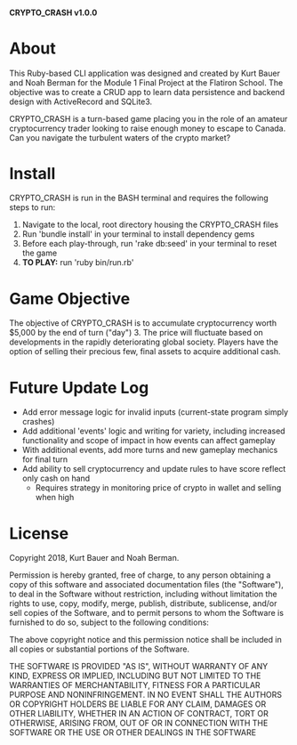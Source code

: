 #### CRYPTO_CRASH v1.0.0 ####

# About

This Ruby-based CLI application was designed and created by Kurt Bauer and Noah Berman for the Module 1 Final Project at the Flatiron School. The objective was to create a CRUD app to learn data persistence and backend design with ActiveRecord and SQLite3.

CRYPTO_CRASH is a turn-based game placing you in the role of an amateur cryptocurrency trader looking to raise enough money to escape to Canada. Can you navigate the turbulent waters of the crypto market?

# Install

CRYPTO_CRASH is run in the BASH terminal and requires the following steps to run:

  1. Navigate to the local, root directory housing the CRYPTO_CRASH files
  2. Run 'bundle install' in your terminal to install dependency gems
  3. Before each play-through, run 'rake db:seed' in your terminal to reset the game
  4. **TO PLAY:** run 'ruby bin/run.rb'

# Game Objective

The objective of CRYPTO_CRASH is to accumulate cryptocurrency worth $5,000 by the end of turn ("day") 3. The price will fluctuate based on developments in the rapidly deteriorating global society. Players have the option of selling their precious few, final assets to acquire additional cash.


# Future Update Log

  - Add error message logic for invalid inputs (current-state program simply crashes)
  - Add additional 'events' logic and writing for variety, including increased functionality and scope of impact in how events can affect gameplay
  - With additional events, add more turns and new gameplay mechanics for final turn
  - Add ability to sell cryptocurrency and update rules to have score reflect only cash on hand
    - Requires strategy in monitoring price of crypto in wallet and selling when high

# License

Copyright 2018, Kurt Bauer and Noah Berman.

Permission is hereby granted, free of charge, to any person obtaining a copy of this software and associated documentation files (the "Software"), to deal in the Software without restriction, including without limitation the rights to use, copy, modify, merge, publish, distribute, sublicense, and/or sell copies of the Software, and to permit persons to whom the Software is furnished to do so, subject to the following conditions:

The above copyright notice and this permission notice shall be included in all copies or substantial portions of the Software.

THE SOFTWARE IS PROVIDED "AS IS", WITHOUT WARRANTY OF ANY KIND, EXPRESS OR IMPLIED, INCLUDING BUT NOT LIMITED TO THE WARRANTIES OF MERCHANTABILITY, FITNESS FOR A PARTICULAR PURPOSE AND NONINFRINGEMENT. IN NO EVENT SHALL THE AUTHORS OR COPYRIGHT HOLDERS BE LIABLE FOR ANY CLAIM, DAMAGES OR OTHER LIABILITY, WHETHER IN AN ACTION OF CONTRACT, TORT OR OTHERWISE, ARISING FROM, OUT OF OR IN CONNECTION WITH THE SOFTWARE OR THE USE OR OTHER DEALINGS IN THE SOFTWARE

